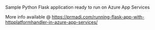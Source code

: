 Sample Python Flask application ready to run on Azure App Services

More info available @ https://prmadi.com/running-flask-app-with-httpplatformhandler-in-azure-app-services/
